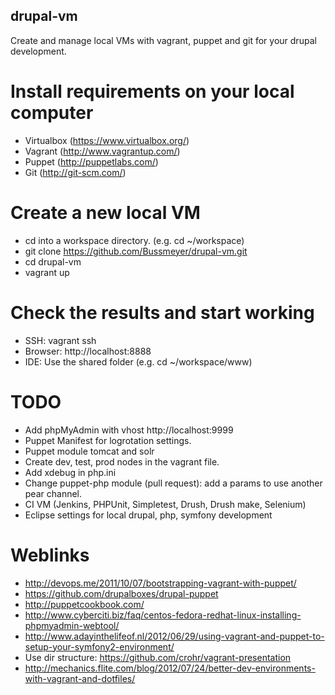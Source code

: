 ## drupal-vm
Create and manage local VMs with vagrant, puppet and git for your drupal development.

# Install requirements on your local computer
* Virtualbox (https://www.virtualbox.org/)
* Vagrant (http://www.vagrantup.com/)
* Puppet (http://puppetlabs.com/)
* Git (http://git-scm.com/)

# Create a new local VM
* cd into a workspace directory. (e.g. cd ~/workspace)
* git clone https://github.com/Bussmeyer/drupal-vm.git
* cd drupal-vm
* vagrant up

# Check the results and start working
* SSH: vagrant ssh
* Browser: http://localhost:8888
* IDE: Use the shared folder (e.g. cd ~/workspace/www)

# TODO
* Add phpMyAdmin with vhost http://localhost:9999
* Puppet Manifest for logrotation settings.
* Puppet module tomcat and solr
* Create dev, test, prod nodes in the vagrant file.
* Add xdebug in php.ini
* Change puppet-php module (pull request): add a params to use another pear channel.
* CI VM (Jenkins, PHPUnit, Simpletest, Drush, Drush make, Selenium)
* Eclipse settings for local drupal, php, symfony development

# Weblinks
* http://devops.me/2011/10/07/bootstrapping-vagrant-with-puppet/
* https://github.com/drupalboxes/drupal-puppet
* http://puppetcookbook.com/
* http://www.cyberciti.biz/faq/centos-fedora-redhat-linux-installing-phpmyadmin-webtool/
* http://www.adayinthelifeof.nl/2012/06/29/using-vagrant-and-puppet-to-setup-your-symfony2-environment/
* Use dir structure: https://github.com/crohr/vagrant-presentation
* http://mechanics.flite.com/blog/2012/07/24/better-dev-environments-with-vagrant-and-dotfiles/